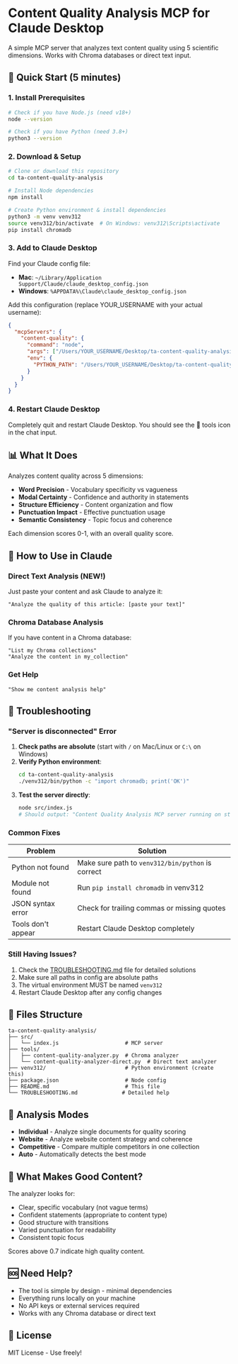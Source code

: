 # Content Quality Analysis MCP for Claude Desktop

A simple MCP server that analyzes text content quality using 5 scientific dimensions. Works with Chroma databases or direct text input.

## 🚀 Quick Start (5 minutes)

### 1. Install Prerequisites
```bash
# Check if you have Node.js (need v18+)
node --version

# Check if you have Python (need 3.8+) 
python3 --version
```

### 2. Download & Setup
```bash
# Clone or download this repository
cd ta-content-quality-analysis

# Install Node dependencies
npm install

# Create Python environment & install dependencies
python3 -m venv venv312
source venv312/bin/activate  # On Windows: venv312\Scripts\activate
pip install chromadb
```

### 3. Add to Claude Desktop

Find your Claude config file:
- **Mac**: `~/Library/Application Support/Claude/claude_desktop_config.json`
- **Windows**: `%APPDATA%\Claude\claude_desktop_config.json`

Add this configuration (replace YOUR_USERNAME with your actual username):

```json
{
  "mcpServers": {
    "content-quality": {
      "command": "node",
      "args": ["/Users/YOUR_USERNAME/Desktop/ta-content-quality-analysis/src/index.js"],
      "env": {
        "PYTHON_PATH": "/Users/YOUR_USERNAME/Desktop/ta-content-quality-analysis/venv312/bin/python"
      }
    }
  }
}
```

### 4. Restart Claude Desktop

Completely quit and restart Claude Desktop. You should see the 🔨 tools icon in the chat input.

## 📊 What It Does

Analyzes content quality across 5 dimensions:

- **Word Precision** - Vocabulary specificity vs vagueness
- **Modal Certainty** - Confidence and authority in statements  
- **Structure Efficiency** - Content organization and flow
- **Punctuation Impact** - Effective punctuation usage
- **Semantic Consistency** - Topic focus and coherence

Each dimension scores 0-1, with an overall quality score.

## 💬 How to Use in Claude

### Direct Text Analysis (NEW!)
Just paste your content and ask Claude to analyze it:
```
"Analyze the quality of this article: [paste your text]"
```

### Chroma Database Analysis
If you have content in a Chroma database:
```
"List my Chroma collections"
"Analyze the content in my_collection" 
```

### Get Help
```
"Show me content analysis help"
```

## 🔧 Troubleshooting

### "Server is disconnected" Error

1. **Check paths are absolute** (start with `/` on Mac/Linux or `C:\` on Windows)
2. **Verify Python environment**:
   ```bash
   cd ta-content-quality-analysis
   ./venv312/bin/python -c "import chromadb; print('OK')"
   ```
3. **Test the server directly**:
   ```bash
   node src/index.js
   # Should output: "Content Quality Analysis MCP server running on stdio"
   ```

### Common Fixes

| Problem | Solution |
|---------|----------|
| Python not found | Make sure path to `venv312/bin/python` is correct |
| Module not found | Run `pip install chromadb` in venv312 |
| JSON syntax error | Check for trailing commas or missing quotes |
| Tools don't appear | Restart Claude Desktop completely |

### Still Having Issues?

1. Check the [TROUBLESHOOTING.md](TROUBLESHOOTING.md) file for detailed solutions
2. Make sure all paths in config are absolute paths
3. The virtual environment MUST be named `venv312`
4. Restart Claude Desktop after any config changes

## 📁 Files Structure

```
ta-content-quality-analysis/
├── src/
│   └── index.js                     # MCP server
├── tools/
│   ├── content-quality-analyzer.py  # Chroma analyzer
│   └── content-quality-analyzer-direct.py  # Direct text analyzer  
├── venv312/                         # Python environment (create this)
├── package.json                     # Node config
├── README.md                        # This file
└── TROUBLESHOOTING.md              # Detailed help
```

## 🎯 Analysis Modes

- **Individual** - Analyze single documents for quality scoring
- **Website** - Analyze website content strategy and coherence
- **Competitive** - Compare multiple competitors in one collection
- **Auto** - Automatically detects the best mode

## 📝 What Makes Good Content?

The analyzer looks for:
- Clear, specific vocabulary (not vague terms)
- Confident statements (appropriate to content type)
- Good structure with transitions
- Varied punctuation for readability
- Consistent topic focus

Scores above 0.7 indicate high quality content.

## 🆘 Need Help?

- The tool is simple by design - minimal dependencies
- Everything runs locally on your machine
- No API keys or external services required
- Works with any Chroma database or direct text

## 📄 License

MIT License - Use freely!